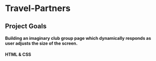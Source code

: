 # Travel-Partners

## Project Goals
#### Building an imaginary club group page which dynamically responds as user adjusts the size of the screen.

#### HTML & CSS
